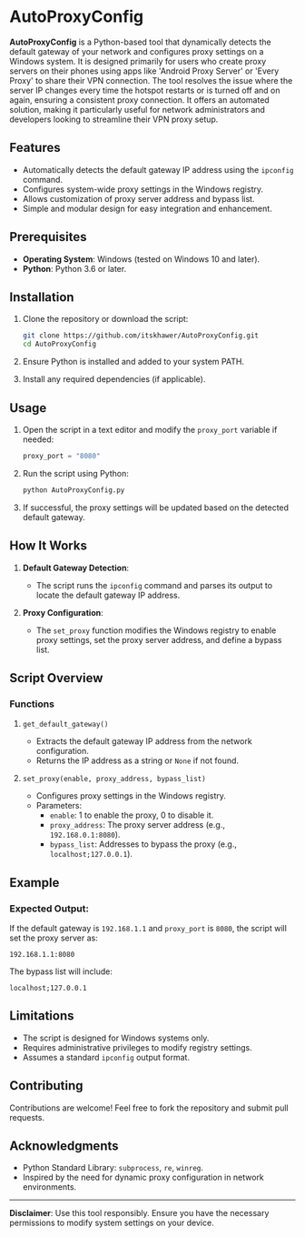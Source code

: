 # AutoProxyConfig

**AutoProxyConfig** is a Python-based tool that dynamically detects the default gateway of your network and configures proxy settings on a Windows system. It is designed primarily for users who create proxy servers on their phones using apps like 'Android Proxy Server' or 'Every Proxy' to share their VPN connection. The tool resolves the issue where the server IP changes every time the hotspot restarts or is turned off and on again, ensuring a consistent proxy connection. It offers an automated solution, making it particularly useful for network administrators and developers looking to streamline their VPN proxy setup. 

## Features

- Automatically detects the default gateway IP address using the `ipconfig` command.
- Configures system-wide proxy settings in the Windows registry.
- Allows customization of proxy server address and bypass list.
- Simple and modular design for easy integration and enhancement.

## Prerequisites

- **Operating System**: Windows (tested on Windows 10 and later).
- **Python**: Python 3.6 or later.

## Installation

1. Clone the repository or download the script:
   ```bash
   git clone https://github.com/itskhawer/AutoProxyConfig.git
   cd AutoProxyConfig
   ```

2. Ensure Python is installed and added to your system PATH.

3. Install any required dependencies (if applicable).

## Usage

1. Open the script in a text editor and modify the `proxy_port` variable if needed:
   ```python
   proxy_port = "8080"
   ```

2. Run the script using Python:
   ```bash
   python AutoProxyConfig.py
   ```

3. If successful, the proxy settings will be updated based on the detected default gateway.

## How It Works

1. **Default Gateway Detection**:
   - The script runs the `ipconfig` command and parses its output to locate the default gateway IP address.

2. **Proxy Configuration**:
   - The `set_proxy` function modifies the Windows registry to enable proxy settings, set the proxy server address, and define a bypass list.

## Script Overview

### Functions

1. `get_default_gateway()`
   - Extracts the default gateway IP address from the network configuration.
   - Returns the IP address as a string or `None` if not found.

2. `set_proxy(enable, proxy_address, bypass_list)`
   - Configures proxy settings in the Windows registry.
   - Parameters:
     - `enable`: 1 to enable the proxy, 0 to disable it.
     - `proxy_address`: The proxy server address (e.g., `192.168.0.1:8080`).
     - `bypass_list`: Addresses to bypass the proxy (e.g., `localhost;127.0.0.1`).

## Example

### Expected Output:

If the default gateway is `192.168.1.1` and `proxy_port` is `8080`, the script will set the proxy server as:
```
192.168.1.1:8080
```
The bypass list will include:
```
localhost;127.0.0.1
```

## Limitations

- The script is designed for Windows systems only.
- Requires administrative privileges to modify registry settings.
- Assumes a standard `ipconfig` output format.

## Contributing

Contributions are welcome! Feel free to fork the repository and submit pull requests.


## Acknowledgments

- Python Standard Library: `subprocess`, `re`, `winreg`.
- Inspired by the need for dynamic proxy configuration in network environments.

---

**Disclaimer**: Use this tool responsibly. Ensure you have the necessary permissions to modify system settings on your device.


